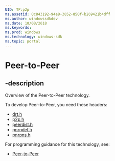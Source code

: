 ```yaml
---
UID: TP:p2p
ms.assetid: 0c843192-94e8-3052-850f-b269421b4dff
ms.author: windowssdkdev
ms.date: 10/08/2018
ms.keywords: 
ms.prod: windows
ms.technology: windows-sdk
ms.topic: portal
---
```


# Peer-to-Peer

## -description

Overview of the Peer-to-Peer technology.

To develop Peer-to-Peer, you need these headers:

 * [drt.h](../drt/index.md)
 * [p2p.h](../p2p/index.md)
 * [peerdist.h](../peerdist/index.md)
 * [pnrpdef.h](../pnrpdef/index.md)
 * [pnrpns.h](../pnrpns/index.md)

For programming guidance for this technology, see:
* [Peer-to-Peer](/windows/desktop/p2psdk)

